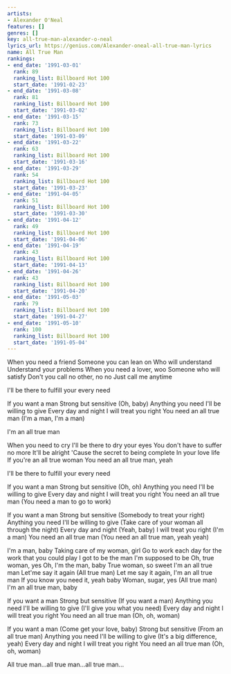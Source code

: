 ```yaml
---
artists:
- Alexander O'Neal
features: []
genres: []
key: all-true-man-alexander-o-neal
lyrics_url: https://genius.com/Alexander-oneal-all-true-man-lyrics
name: All True Man
rankings:
- end_date: '1991-03-01'
  rank: 89
  ranking_list: Billboard Hot 100
  start_date: '1991-02-23'
- end_date: '1991-03-08'
  rank: 81
  ranking_list: Billboard Hot 100
  start_date: '1991-03-02'
- end_date: '1991-03-15'
  rank: 73
  ranking_list: Billboard Hot 100
  start_date: '1991-03-09'
- end_date: '1991-03-22'
  rank: 63
  ranking_list: Billboard Hot 100
  start_date: '1991-03-16'
- end_date: '1991-03-29'
  rank: 54
  ranking_list: Billboard Hot 100
  start_date: '1991-03-23'
- end_date: '1991-04-05'
  rank: 51
  ranking_list: Billboard Hot 100
  start_date: '1991-03-30'
- end_date: '1991-04-12'
  rank: 49
  ranking_list: Billboard Hot 100
  start_date: '1991-04-06'
- end_date: '1991-04-19'
  rank: 43
  ranking_list: Billboard Hot 100
  start_date: '1991-04-13'
- end_date: '1991-04-26'
  rank: 43
  ranking_list: Billboard Hot 100
  start_date: '1991-04-20'
- end_date: '1991-05-03'
  rank: 79
  ranking_list: Billboard Hot 100
  start_date: '1991-04-27'
- end_date: '1991-05-10'
  rank: 100
  ranking_list: Billboard Hot 100
  start_date: '1991-05-04'
---
```

When you need a friend
Someone you can lean on
Who will understand
Understand your problems
When you need a lover, woo
Someone who will satisfy
Don't you call no other, no no
Just call me anytime


I'll be there to fulfill your every need


If you want a man
Strong but sensitive
(Oh, baby)
Anything you need
I'll be willing to give
Every day and night
I will treat you right
You need an all true man
(I'm a man, I'm a man)

I'm an all true man


When you need to cry
I'll be there to dry your eyes
You don't have to suffer no more
It'll be alright
'Cause the secret to being complete
In your love life
If you're an all true woman
You need an all true man, yeah


I'll be there to fulfill your every need


If you want a man
Strong but sensitive
(Oh, oh)
Anything you need
I'll be willing to give
Every day and night
I will treat you right
You need an all true man
(You need a man to go to work)

If you want a man
Strong but sensitive
(Somebody to treat your right)
Anything you need
I'll be willing to give
(Take care of your woman all through the night)
Every day and night
(Yeah, baby)
I will treat you right
(I'm a man)
You need an all true man
(You need an all true man, yeah yeah)


I'm a man, baby
Taking care of my woman, girl
Go to work each day for the work that you could play
I got to be the man I'm supposed to be
Oh, true woman, yes
Oh, I'm the man, baby
True woman, so sweet
I'm an all true man
Let'me say it again
(All true man)
Let me say it again, I'm an all true man
If you know you need it, yeah baby
Woman, sugar, yes
(All true man) I'm an all true man, baby


If you want a man
Strong but sensitive
(If you want a man)
Anything you need
I'll be willing to give
(I'll give you what you need)
Every day and night
I will treat you right
You need an all true man
(Oh, oh, woman)

If you want a man
(Come get your love, baby)
Strong but sensitive
(From an all true man)
Anything you need
I'll be willing to give
(It's a big difference, yeah)
Every day and night
I will treat you right
You need an all true man
(Oh, oh, woman)

All true man...all true man...all true man...
